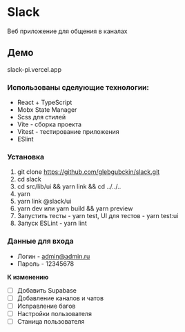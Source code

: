 # Slack
Веб приложение для общения в каналах

## Демо
slack-pi.vercel.app

### Использованы сделующие технологии:
* React + TypeScript
* Mobx State Manager
* Scss для стилей
* Vite - сборка проекта
* Vitest - тестирование приложения
* ESlint

### Установка
1. git clone https://github.com/glebgubckin/slack.git
2. cd slack
3. cd src/lib/ui && yarn link && cd ../../..
4. yarn
5. yarn link @slack/ui
6. yarn dev или yarn build && yarn preview
7. Запустить тесты - yarn test, UI для тестов - yarn test:ui
8. Запуск ESLint - yarn lint

### Данные для входа
* Логин - admin@admin.ru
* Пароль - 12345678

**К изменению**
- [ ] Добавить Supabase
- [ ] Добавление каналов и чатов
- [ ] Исправление багов
- [ ] Настройки пользователя
- [ ] Станица пользователя
